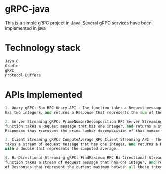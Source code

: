 # gRPC-java
This is a simple gRPC project in Java. Several gRPC services have been implemented in java

# Technology stack

```bash
Java 8
Gradle
gRPC
Protocol Buffers
```
# APIs Implemented

```python
1. Unary gRPC: Sum RPC Unary API - The function takes a Request message that 
has two integers, and returns a Response that represents the sum of them.

2. Server Streaming gRPC: PrimeNumberDecomposition RPC Server Streaming API - The
function takes a Request message that has one integer, and returns a stream of 
Responses that represent the prime number decomposition of that number.

3. Client Streaming gRPC: ComputeAverage RPC Client Streaming API - The function
takes a stream of Request message that has one integer, and returns a Response
with a double that represents the computed average.

4. Bi-Directional Streaming gRPC: FindMaximum RPC Bi-Directional Streaming API - The 
function takes a stream of Request message that has one integer, and returns a stream 
of Responses that represent the current maximum between all these integers

```
